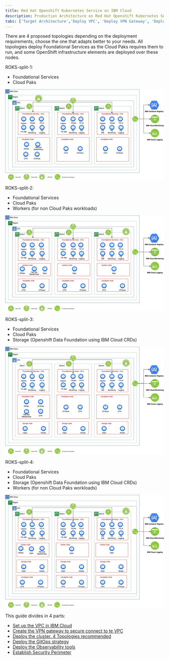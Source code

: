 ```yaml
---
title: Red Hat Openshift Kubernetes Service on IBM Cloud
description: Production Architecture on Red Hat Openshift Kubernetes Service
tabs: ['Target Architecture','Deploy VPC', 'Deploy VPN Gateway', 'Deploy ROKS', 'Deploy GitOps','Deploy Observability','Establish Security Perimeter']
---
```


There are 4 proposed topologies depending on the deployment requirements, choose the one that adapts better to your needs. All topologies deploy Foundational Services as the Cloud Paks requires them to run, and some OpenShift infrastructure elements are deployed over these nodes.  

ROKS-split-1:
- Foundational Services
- Cloud Paks


![Target Architecture](/images/IBM_VPC_ROKS_split-1.jpg)

ROKS-split-2:
- Foundational Services
- Cloud Paks
- Workers (for non Cloud Paks workloads)

![Target Architecture](/images/IBM_VPC_ROKS_split-2.jpg)

ROKS-split-3:
- Foundational Services
- Cloud Paks
- Storage (Openshift Data Foundation using IBM Cloud CRDs)

![Target Architecture](/images/IBM_VPC_ROKS_split-3.jpg)

ROKS-split-4:
- Foundational Services
- Cloud Paks
- Storage (Openshift Data Foundation using IBM Cloud CRDs)
- Workers (for non Cloud Paks workloads)

![Target Architecture](/images/IBM_VPC_ROKS_split-4.jpg)


This guide divides in 4 parts:

- [Set up the VPC in IBM Cloud](./deploy-vpc.mdx)
- [Create the VPN gateway to secure connect to te VPC](./deploy-vpn-gateway.mdx)
- [Deploy the cluster. 4 Topologies recommended](./deploy-roks.mdx)
- [Deploy the GitOps strategy](./deploy-gitops.mdx)
- [Deploy the Observability tools](./deploy-observability.mdx)
- [Establish Security Perimeter](./establish-security-perimeter.mdx)
